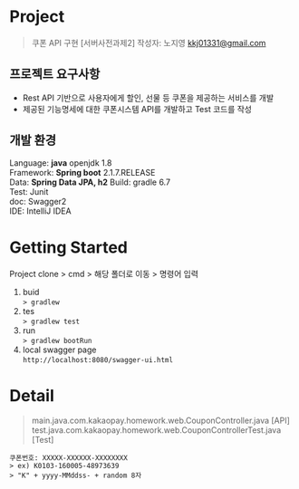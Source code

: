 

# Project

> 쿠폰 API 구현 [서버사전과제2]
>  작성자: 노지영 <kkj01331@gmail.com>
## 프로젝트 요구사항
- Rest API 기반으로 사용자에게 할인, 선물 등 쿠폰을 제공하는 서비스를 개발
- 제공된 기능명세에 대한 쿠폰시스템 API를 개발하고 Test 코드를 작성
## 개발 환경
Language: **java** openjdk 1.8    
Framework: **Spring boot** 2.1.7.RELEASE    
Data: **Spring Data JPA, h2** Build: gradle 6.7  
Test: Junit   
doc: Swagger2  
IDE: IntelliJ IDEA

# Getting Started
Project clone > cmd > 해당 폴더로 이동 > 명령어 입력
1. buid  
   `> gradlew  `
2. tes  
   `> gradlew test`
3. run    
   `> gradlew bootRun `
4. local swagger page  
   `http://localhost:8080/swagger-ui.html`

# Detail
> main.java.com.kakaopay.homework.web.CouponController.java [API]
> test.java.com.kakaopay.homework.web.CouponControllerTest.java [Test]


```
쿠폰번호: XXXXX-XXXXXX-XXXXXXXX 
> ex) K0103-160005-48973639  
> "K" + yyyy-MMddss- + random 8자  
```